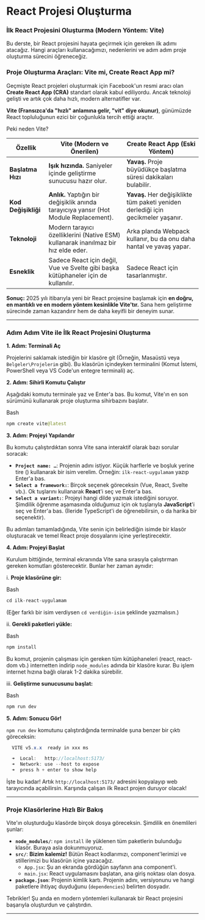 # React Projesi Oluşturma

### **İlk React Projesini Oluşturma (Modern Yöntem: Vite)**

Bu derste, bir React projesini hayata geçirmek için gereken ilk adımı atacağız. Hangi araçları kullanacağımızı, nedenlerini ve adım adım proje oluşturma sürecini öğreneceğiz.

### **Proje Oluşturma Araçları: Vite mi, Create React App mi?**

Geçmişte React projeleri oluşturmak için Facebook'un resmi aracı olan **Create React App (CRA)** standart olarak kabul ediliyordu. Ancak teknoloji gelişti ve artık çok daha hızlı, modern alternatifler var.

**Vite (Fransızca'da "hızlı" anlamına gelir, "vit" diye okunur)**, günümüzde React topluluğunun ezici bir çoğunlukla tercih ettiği araçtır.

Peki neden Vite?

| Özellik | **Vite (Modern ve Önerilen)** | **Create React App (Eski Yöntem)** |
| --- | --- | --- |
| **Başlatma Hızı** | **Işık hızında.** Saniyeler içinde geliştirme sunucusu hazır olur. | **Yavaş.** Proje büyüdükçe başlatma süresi dakikaları bulabilir. |
| **Kod Değişikliği** | **Anlık.** Yaptığın bir değişiklik anında tarayıcıya yansır (Hot Module Replacement). | **Yavaş.** Her değişiklikte tüm paketi yeniden derlediği için gecikmeler yaşanır. |
| **Teknoloji** | Modern tarayıcı özelliklerini (Native ESM) kullanarak inanılmaz bir hız elde eder. | Arka planda Webpack kullanır, bu da onu daha hantal ve yavaş yapar. |
| **Esneklik** | Sadece React için değil, Vue ve Svelte gibi başka kütüphaneler için de kullanılır. | Sadece React için tasarlanmıştır. |

**Sonuç:** 2025 yılı itibarıyla yeni bir React projesine başlamak için **en doğru, en mantıklı ve en modern yöntem kesinlikle Vite'tır.** Sana hem geliştirme sürecinde zaman kazandırır hem de daha keyifli bir deneyim sunar.

---

### **Adım Adım Vite ile İlk React Projesini Oluşturma**

**1. Adım: Terminali Aç**

Projelerini saklamak istediğin bir klasöre git (Örneğin, Masaüstü veya `Belgeler\Projelerim` gibi). Bu klasörün içindeyken terminalini (Komut İstemi, PowerShell veya VS Code'un entegre terminali) aç.

**2. Adım: Sihirli Komutu Çalıştır**

Aşağıdaki komutu terminale yaz ve Enter'a bas. Bu komut, Vite'ın en son sürümünü kullanarak proje oluşturma sihirbazını başlatır.

Bash

```java
npm create vite@latest
```

**3. Adım: Projeyi Yapılandır**

Bu komutu çalıştırdıktan sonra Vite sana interaktif olarak bazı sorular soracak:

- **`Project name: …`**: Projenin adını istiyor. Küçük harflerle ve boşluk yerine tire () kullanarak bir isim verelim. Örneğin: `ilk-react-uygulamam` yazıp Enter'a bas.
- **`Select a framework:`**: Birçok seçenek göreceksin (Vue, React, Svelte vb.). Ok tuşlarını kullanarak **React**'i seç ve Enter'a bas.
- **`Select a variant:`**: Projeyi hangi dilde yazmak istediğini soruyor. Şimdilik öğrenme aşamasında olduğumuz için ok tuşlarıyla **JavaScript**'i seç ve Enter'a bas. (İleride TypeScript'i de öğrenebilirsin, o da harika bir seçenektir).

Bu adımları tamamladığında, Vite senin için belirlediğin isimde bir klasör oluşturacak ve temel React proje dosyalarını içine yerleştirecektir.

**4. Adım: Projeyi Başlat**

Kurulum bittiğinde, terminal ekranında Vite sana sırasıyla çalıştırman gereken komutları gösterecektir. Bunlar her zaman aynıdır:

i. **Proje klasörüne gir:**

Bash

```java
cd ilk-react-uygulamam
```

(Eğer farklı bir isim verdiysen `cd verdiğin-isim` şeklinde yazmalısın.)

ii. **Gerekli paketleri yükle:**

Bash

```java
npm install
```

Bu komut, projenin çalışması için gereken tüm kütüphaneleri (react, react-dom vb.) internetten indirip `node_modules` adında bir klasöre kurar. Bu işlem internet hızına bağlı olarak 1-2 dakika sürebilir.

iii. **Geliştirme sunucusunu başlat:**

Bash

```java
npm run dev
```

**5. Adım: Sonucu Gör!**

`npm run dev` komutunu çalıştırdığında terminalde şuna benzer bir çıktı göreceksin:

```java
  VITE v5.x.x  ready in xxx ms

  ➜  Local:   http://localhost:5173/
  ➜  Network: use --host to expose
  ➜  press h + enter to show help
```

İşte bu kadar! Artık `http://localhost:5173/` adresini kopyalayıp web tarayıcında açabilirsin. Karşında çalışan ilk React projen duruyor olacak!

---

### **Proje Klasörlerine Hızlı Bir Bakış**

Vite'ın oluşturduğu klasörde birçok dosya göreceksin. Şimdilik en önemlileri şunlar:

- **`node_modules/`**: `npm install` ile yüklenen tüm paketlerin bulunduğu klasör. Buraya asla dokunmuyoruz.
- **`src/`**: **Bizim kalemiz!** Bütün React kodlarımızı, component'lerimizi ve stillerimizi bu klasörün içine yazacağız.
    - `App.jsx`: Şu an ekranda gördüğün sayfanın ana component'i.
    - `main.jsx`: React uygulamasını başlatan, ana giriş noktası olan dosya.
- **`package.json`**: Projenin kimlik kartı. Projenin adını, versiyonunu ve hangi paketlere ihtiyaç duyduğunu (`dependencies`) belirten dosyadır.

Tebrikler! Şu anda en modern yöntemleri kullanarak bir React projesini başarıyla oluşturdun ve çalıştırdın.

---